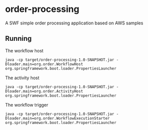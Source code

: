 # order-processing
A SWF simple order processing application based on AWS samples

## Running

The workflow host

    java -cp target/order-processing-1.0-SNAPSHOT.jar -Dloader.main=org.order.WorkflowHost org.springframework.boot.loader.PropertiesLauncher

The activity host

    java -cp target/order-processing-1.0-SNAPSHOT.jar -Dloader.main=org.order.ActivityHost org.springframework.boot.loader.PropertiesLauncher

The workflow trigger

    java -cp target/order-processing-1.0-SNAPSHOT.jar -Dloader.main=org.order.WorkflowExecutionStarter org.springframework.boot.loader.PropertiesLauncher